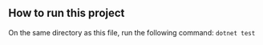 ## How to run this project

On the same directory as this file, run the following command: `dotnet test`
